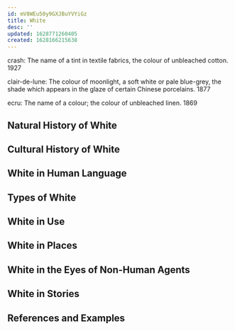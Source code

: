 ```yaml
---
id: mV8WEu50y9GXJBuYVYiGz
title: White
desc: ''
updated: 1628771260405
created: 1628166215638
---
```

crash: The name of a tint in textile fabrics, the colour of unbleached cotton. 1927

clair-de-lune: The colour of moonlight, a soft white or pale blue-grey, the shade which appears in the glaze of certain Chinese porcelains. 1877

ecru: The name of a colour; the colour of unbleached linen. 1869

## Natural History of White

## Cultural History of White

## White in Human Language

## Types of White

## White in Use

## White in Places

## White in the Eyes of Non-Human Agents
## White in Stories

## References and Examples